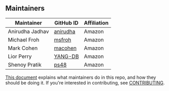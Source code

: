 ## Maintainers

| Maintainer              | GitHub ID                               | Affiliation |
|-------------------------|-----------------------------------------| ----------- |
| Anirudha Jadhav         | [anirudha](https://github.com/anirudha) | Amazon      |
| Michael Froh            | [msfroh](https://github.com/msfroh)     | Amazon      |
| Mark Cohen              | [macohen](https://github.com/macohen)   | Amazon      |
| Lior Perry              | [YANG-DB](https://github.com/YANG-DB)   | Amazon      |
| Shenoy Pratik           | [ps48](https://github.com/ps48)         | Amazon      |

[This document](https://github.com/opensearch-project/.github/blob/main/MAINTAINERS.md) explains what maintainers do in this repo, and how they should be doing it. If you're interested in contributing, see [CONTRIBUTING](CONTRIBUTING.md).
